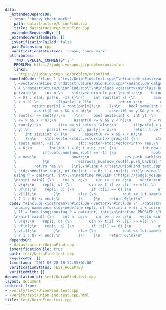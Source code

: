 ```yaml
---
data:
  _extendedDependsOn:
  - icon: ':heavy_check_mark:'
    path: datastructure/UnionFind.cpp
    title: datastructure/UnionFind.cpp
  _extendedRequiredBy: []
  _extendedVerifiedWith: []
  _isVerificationFailed: false
  _pathExtension: cpp
  _verificationStatusIcon: ':heavy_check_mark:'
  attributes:
    '*NOT_SPECIAL_COMMENTS*': ''
    PROBLEM: https://judge.yosupo.jp/problem/unionfind
    links:
    - https://judge.yosupo.jp/problem/unionfind
  bundledCode: "#line 1 \"test/UnionFind.test.cpp\"\n#include <iostream>\n#include\
    \ <vector>\n#line 2 \"datastructure/UnionFind.cpp\"\n#include <algorithm>\n#line\
    \ 4 \"datastructure/UnionFind.cpp\"\n#include <cassert>\n\nclass UnionFind {\n\
    private:\n    int n;\n    std::vector<int> par;\npublic:\n    UnionFind(int n\
    \ = 0) : n(n), par(n, -1) {}\n\n    int root(int x) {\n        assert(0 <= x &&\
    \ x < n);\n        if(par[x] < 0)\n            return x;\n        else\n     \
    \       return par[x] = root(par[x]);\n    }\n\n    bool same(int x, int y) {\n\
    \        assert(0 <= x && x < n);\n        assert(0 <= y && y < n);\n        return\
    \ root(x) == root(y);\n    }\n\n    bool unite(int x, int y) {\n        assert(0\
    \ <= x && x < n);\n        assert(0 <= y && y < n);\n        x = root(x), y =\
    \ root(y);\n        if(x == y) return false;\n        if(par[x] > par[y]) std::swap(x,\
    \ y);\n        par[x] += par[y], par[y] = x;\n        return true;\n    }\n\n\
    \    int size(int x) {\n        assert(0 <= x && x < n);\n        return -par[root(x)];\n\
    \    }\n\n    std::vector<std::vector<int>> groups() {\n        std::vector<int>\
    \ roots_num(n, -1);\n        std::vector<std::vector<int>> res;\n        int now\
    \ = 0;\n        for(int i = 0; i < n; i++) {\n            int now_root = root(i);\n\
    \            if(roots_num[now_root] == -1) {\n                roots_num[now_root]\
    \ = now;\n                now++;\n                res.push_back(std::vector<int>());\n\
    \            }\n            res[roots_num[now_root]].push_back(i);\n        }\n\
    \        return res;\n    }\n};\n#line 4 \"test/UnionFind.test.cpp\"\nusing namespace\
    \ std;\n#define rep(i, n) for(int i = 0; i < int(n); i++)\nusing ll = long long;\n\
    using P = pair<int, int>;\n\n#define PROBLEM \"https://judge.yosupo.jp/problem/unionfind\"\
    \n\nint main() {\n    int n, q;\n    cin >> n >> q;\n    vector<int> t(q), u(q),\
    \ v(q);\n    rep(i, q) {\n        cin >> t[i] >> u[i] >> v[i];\n    }\n    UnionFind\
    \ uf(n);\n    rep(i, q) {\n        if (t[i] == 0) {\n            uf.unite(u[i],\
    \ v[i]);\n        }\n        else {\n            cout << (uf.same(u[i], v[i])\
    \ ? 1 : 0) << endl;\n        }\n    }\n    return 0;\n}\n"
  code: "#include <iostream>\n#include <vector>\n#include \"../datastructure/UnionFind.cpp\"\
    \nusing namespace std;\n#define rep(i, n) for(int i = 0; i < int(n); i++)\nusing\
    \ ll = long long;\nusing P = pair<int, int>;\n\n#define PROBLEM \"https://judge.yosupo.jp/problem/unionfind\"\
    \n\nint main() {\n    int n, q;\n    cin >> n >> q;\n    vector<int> t(q), u(q),\
    \ v(q);\n    rep(i, q) {\n        cin >> t[i] >> u[i] >> v[i];\n    }\n    UnionFind\
    \ uf(n);\n    rep(i, q) {\n        if (t[i] == 0) {\n            uf.unite(u[i],\
    \ v[i]);\n        }\n        else {\n            cout << (uf.same(u[i], v[i])\
    \ ? 1 : 0) << endl;\n        }\n    }\n    return 0;\n}\n"
  dependsOn:
  - datastructure/UnionFind.cpp
  isVerificationFile: true
  path: test/UnionFind.test.cpp
  requiredBy: []
  timestamp: '2021-03-28 10:34:55+09:00'
  verificationStatus: TEST_ACCEPTED
  verifiedWith: []
documentation_of: test/UnionFind.test.cpp
layout: document
redirect_from:
- /verify/test/UnionFind.test.cpp
- /verify/test/UnionFind.test.cpp.html
title: test/UnionFind.test.cpp
---
```

